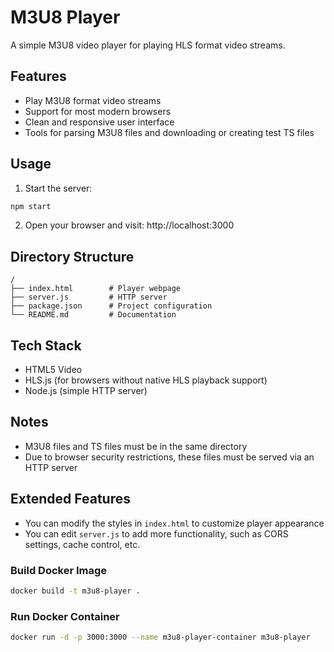 # M3U8 Player

A simple M3U8 video player for playing HLS format video streams.

## Features

- Play M3U8 format video streams
- Support for most modern browsers
- Clean and responsive user interface
- Tools for parsing M3U8 files and downloading or creating test TS files

## Usage

1. Start the server:

```bash
npm start
```

2. Open your browser and visit: http://localhost:3000

## Directory Structure

```
/
├── index.html        # Player webpage
├── server.js         # HTTP server
├── package.json      # Project configuration
└── README.md         # Documentation
```

## Tech Stack

- HTML5 Video
- HLS.js (for browsers without native HLS playback support)
- Node.js (simple HTTP server)

## Notes

- M3U8 files and TS files must be in the same directory
- Due to browser security restrictions, these files must be served via an HTTP server

## Extended Features

- You can modify the styles in `index.html` to customize player appearance
- You can edit `server.js` to add more functionality, such as CORS settings, cache control, etc. 

### Build Docker Image

```bash
docker build -t m3u8-player .
```

### Run Docker Container

```bash
docker run -d -p 3000:3000 --name m3u8-player-container m3u8-player
```
